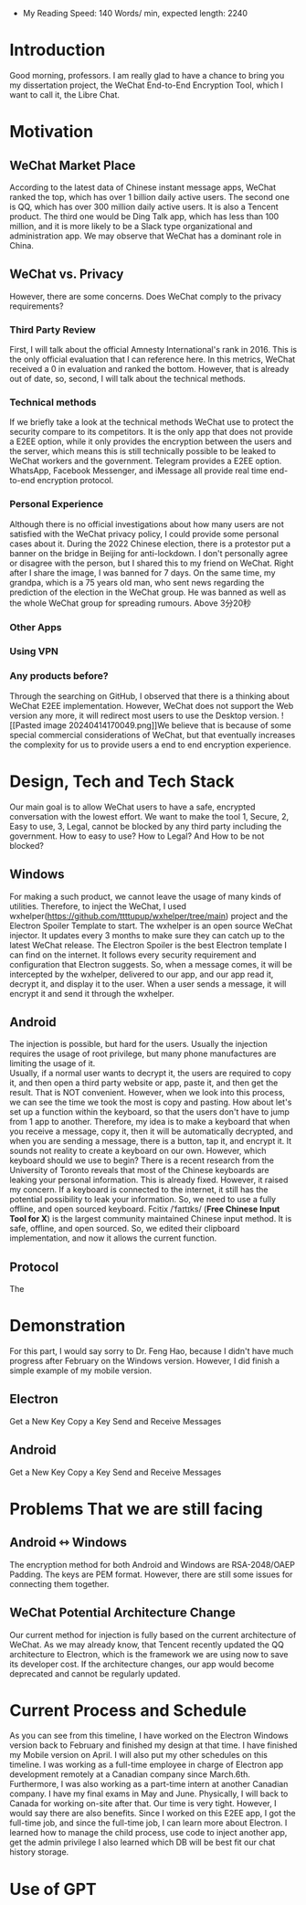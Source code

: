 - My Reading Speed: 140 Words/ min, expected length: 2240
# Introduction
Good morning, professors. I am really glad to have a chance to bring you my dissertation project, the WeChat End-to-End Encryption Tool, which I want to call it, the Libre Chat. 
# Motivation
## WeChat Market Place
According to the latest data of Chinese instant message apps, WeChat ranked the top, which has over 1 billion daily active users. The second one is QQ, which has over 300 million daily active users. It is also a Tencent product. The third one would be Ding Talk app, which has less than 100 million, and it is more likely to be a Slack type organizational and administration app. We may observe that WeChat has a dominant role in China. 
## WeChat vs. Privacy
However, there are some concerns. Does WeChat comply to the privacy requirements? 
### Third Party Review
First, I will talk about the official Amnesty International's rank in 2016. This is the only official evaluation that I can reference here. In this metrics, WeChat received a 0 in evaluation and ranked the bottom. 
However, that is already out of date, so, second, I will talk about the technical methods. 
### Technical methods 
If we briefly take a look at the technical methods WeChat use to protect the security compare to its competitors. It is the only app that does not provide a E2EE option, while it only provides the encryption between the users and the server, which means this is still technically possible to be leaked to WeChat workers and the government. Telegram provides a E2EE option. WhatsApp, Facebook Messenger, and iMessage all provide real time end-to-end encryption protocol. 
### Personal Experience
Although there is no official investigations about how many users are not satisfied with the WeChat privacy policy, I could provide some personal cases about it. 
During the 2022 Chinese election, there is a protestor put a banner on the bridge in Beijing for anti-lockdown. I don't personally agree or disagree with the person, but I shared this to my friend on WeChat. Right after I share the image, I was banned for 7 days. 
On the same time, my grandpa, which is a 75 years old man, who sent news regarding the prediction of the election in the WeChat group. He was banned as well as the whole WeChat group for spreading rumours. 
Above 3分20秒
### Other Apps
### Using VPN
### Any products before? 
Through the searching on GitHub, I observed that there is a thinking about WeChat E2EE implementation. However, WeChat does not support the Web version any more, it will redirect most users to use the Desktop version.  ![[Pasted image 20240414170049.png]]We believe that is because of some special commercial considerations of WeChat, but that eventually increases the complexity for us to provide users a end to end encryption experience. 
# Design, Tech and Tech Stack

Our main goal is to allow WeChat users to have a safe, encrypted conversation with the lowest effort. We want to make the tool 1, Secure, 2, Easy to use, 3, Legal, cannot be blocked by any third party including the government. 
How to easy to use? How to Legal? And How to be not blocked?
## Windows
For making a such product, we cannot leave the usage of many kinds of utilities. Therefore, to inject the WeChat, I used wxhelper(https://github.com/ttttupup/wxhelper/tree/main) project and the Electron Spoiler Template to start. The wxhelper is an open source WeChat injector. It updates every 3 months to make sure they can catch up to the latest WeChat release. The Electron Spoiler is the best Electron template I can find on the internet. It follows every security requirement and configuration that Electron suggests. 
So, when a message comes, it will be intercepted by the wxhelper, delivered to our app, and our app read it, decrypt it, and display it to the user. When a user sends a message, it will encrypt it and send it through the wxhelper. 
## Android
The injection is possible, but hard for the users. Usually the injection requires the usage of root privilege, but many phone manufactures are limiting the usage of it.  
Usually, if a normal user wants to decrypt it, the users are required to copy it, and then open a third party website or app, paste it, and then get the result. That is NOT convenient. However, when we look into this process, we can see the time we took the most is copy and pasting. How about let's set up a function within the keyboard, so that the users don't have to jump from 1 app to another. 
Therefore, my idea is to make a keyboard that when you receive a message, copy it, then it will be automatically decrypted, and when you are sending a message, there is a button, tap it, and encrypt it. 
It sounds not reality to create a keyboard on our own. However, which keyboard should we use to begin? There is a recent research from the University of Toronto reveals that most of the Chinese keyboards are leaking your personal information. This is already fixed. However, it raised my concern. If a keyboard is connected to the internet, it still has the potential possibility to leak your information. So, we need to use a fully offline, and open sourced keyboard. Fcitix /ˈfaɪtɪks/ (**Free Chinese Input Tool for X**) is the largest community maintained Chinese input method. It is safe, offline, and open sourced. So, we edited their clipboard implementation, and now it allows the current function. 
## Protocol
The 

# Demonstration
For this part, I would say sorry to Dr. Feng Hao, because I didn't have much progress after February on the Windows version. However, I did finish a simple example of my mobile version. 
## Electron
Get a New Key
Copy a Key
Send and Receive Messages
## Android
Get a New Key
Copy a Key
Send and Receive Messages

# Problems That we are still facing
## Android ⇿ Windows
The encryption method for both Android and Windows are RSA-2048/OAEP Padding. The keys are PEM format. However, there are still some issues for connecting them together. 
## WeChat Potential Architecture Change
Our current method for injection is fully based on the current architecture of WeChat. As we may already know, that Tencent recently updated the QQ architecture to Electron, which is the framework we are using now to save its developer cost. If the architecture changes, our app would become deprecated and cannot be regularly updated. 

# Current Process and Schedule 

As you can see from this timeline, I have worked on the Electron Windows version back to February and finished my design at that time. I have finished my Mobile version on April. I will also put my other schedules on this timeline. 
I was working as a full-time employee in charge of Electron app development remotely at a Canadian company since March.6th. Furthermore, I was also working as a part-time intern at another Canadian company. I have my final exams in May and June. Physically, I will back to Canada for working on-site after that. Our time is very tight. 
However, I would say there are also benefits. Since I worked on this E2EE app, I got the full-time job, and since the full-time job, I can learn more about Electron. I learned how to manage the child process, use code to inject another app, get the admin privilege I also learned which DB will be best fit our chat history storage. 

# Use of GPT
